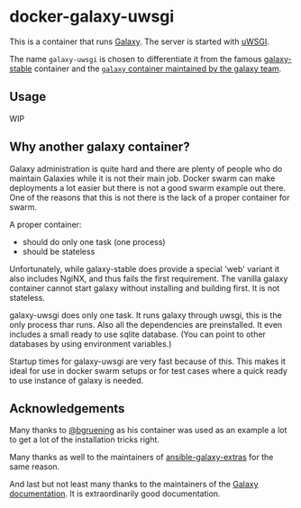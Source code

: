 # docker-galaxy-uwsgi

This is a container that runs [Galaxy](https://galaxyproject.org/).
The server is started with 
[uWSGI](https://uwsgi-docs.readthedocs.io/en/latest/). 

The name `galaxy-uwsgi` is chosen to differentiate it from the famous
[galaxy-stable](https://github.com/bgruening/galaxy-stable) container
and the [`galaxy` container maintained by the galaxy team](
https://hub.docker.com/r/galaxy/galaxy). 

## Usage
WIP

## Why another galaxy container?

Galaxy administration is quite hard and there are plenty of people who
do maintain Galaxies while it is not their main job. Docker swarm can 
make deployments a lot easier but there is not a good swarm example out 
there. One of the reasons that this is not there is the lack of a proper
container for swarm.

A proper container:
- should do only one task (one process)
- should be stateless

Unfortunately, while galaxy-stable does provide a special 'web' variant
it also includes NgiNX, and thus fails the first requirement. The
vanilla galaxy container cannot start galaxy without installing and 
building first. It is not stateless.

galaxy-uwsgi does only one task. It runs galaxy through uwsgi, this 
is the only process thar runs. Also all the dependencies are 
preinstalled. It even includes a small ready to use sqlite database.
(You can point to other databases by using environment variables.)

Startup times for galaxy-uwsgi are very fast because of this. This 
makes it ideal for use in docker swarm setups or for test cases where
a quick ready to use instance of galaxy is needed.

## Acknowledgements

Many thanks to [@bgruening](https://github.com/bgruening) as his
container was used as an example a lot to get a lot of the installation 
tricks right.

Many thanks as well to the maintainers of [ansible-galaxy-extras](
https://github.com/galaxyproject/ansible-galaxy-extras) for the same 
reason.

And last but not least many thanks to the maintainers of the [Galaxy
documentation](https://docs.galaxyproject.org). It is extraordinarily
good documentation.


